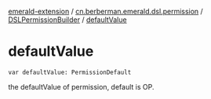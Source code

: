 [emerald-extension](../../index.md) / [cn.berberman.emerald.dsl.permission](../index.md) / [DSLPermissionBuilder](index.md) / [defaultValue](.)

# defaultValue

`var defaultValue: PermissionDefault`

the defaultValue of permission, default is OP.

